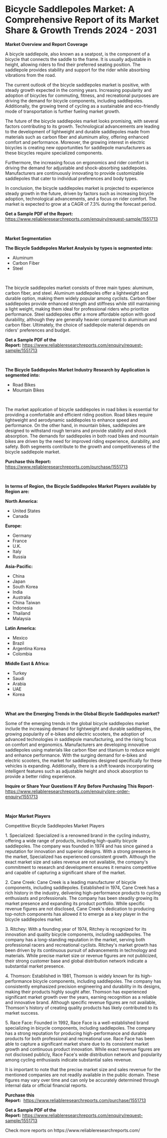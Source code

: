 <p><h1>Bicycle Saddlepoles Market: A Comprehensive Report of its Market Share & Growth Trends 2024 - 2031</h1></p><p><strong>Market Overview and Report Coverage</strong></p>
<p><p>A bicycle saddlepole, also known as a seatpost, is the component of a bicycle that connects the saddle to the frame. It is usually adjustable in height, allowing riders to find their preferred seating position. The saddlepole provides stability and support for the rider while absorbing vibrations from the road.</p><p>The current outlook of the bicycle saddlepoles market is positive, with steady growth expected in the coming years. Increasing popularity and adoption of bicycles for commuting, fitness, and recreational purposes are driving the demand for bicycle components, including saddlepoles. Additionally, the growing trend of cycling as a sustainable and eco-friendly mode of transportation is further fueling market growth.</p><p>The future of the bicycle saddlepoles market looks promising, with several factors contributing to its growth. Technological advancements are leading to the development of lightweight and durable saddlepoles made from materials such as carbon fiber and aluminum alloy, offering enhanced comfort and performance. Moreover, the growing interest in electric bicycles is creating new opportunities for saddlepole manufacturers as these bicycles require specialized components.</p><p>Furthermore, the increasing focus on ergonomics and rider comfort is driving the demand for adjustable and shock-absorbing saddlepoles. Manufacturers are continuously innovating to provide customizable saddlepoles that cater to individual preferences and body types.</p><p>In conclusion, the bicycle saddlepoles market is projected to experience steady growth in the future, driven by factors such as increasing bicycle adoption, technological advancements, and a focus on rider comfort. The market is expected to grow at a CAGR of 7.3% during the forecast period.</p></p>
<p><strong>Get a Sample PDF of the Report:</strong> <a href="https://www.reliableresearchreports.com/enquiry/request-sample/1551713">https://www.reliableresearchreports.com/enquiry/request-sample/1551713</a></p>
<p>&nbsp;</p>
<p><strong>Market Segmentation</strong></p>
<p><strong>The Bicycle Saddlepoles Market Analysis by types is segmented into:</strong></p>
<p><ul><li>Aluminum</li><li>Carbon Fiber</li><li>Steel</li></ul></p>
<p>&nbsp;</p>
<p><p>The bicycle saddlepoles market consists of three main types: aluminum, carbon fiber, and steel. Aluminum saddlepoles offer a lightweight and durable option, making them widely popular among cyclists. Carbon fiber saddlepoles provide enhanced strength and stiffness while still maintaining a light weight, making them ideal for professional riders who prioritize performance. Steel saddlepoles offer a more affordable option with good durability, although they are generally heavier compared to aluminum and carbon fiber. Ultimately, the choice of saddlepole material depends on riders' preferences and budget.</p></p>
<p><strong>Get a Sample PDF of the Report:</strong>&nbsp;<a href="https://www.reliableresearchreports.com/enquiry/request-sample/1551713">https://www.reliableresearchreports.com/enquiry/request-sample/1551713</a></p>
<p>&nbsp;</p>
<p><strong>The Bicycle Saddlepoles Market Industry Research by Application is segmented into:</strong></p>
<p><ul><li>Road Bikes</li><li>Mountain Bikes</li></ul></p>
<p>&nbsp;</p>
<p><p>The market application of bicycle saddlepoles in road bikes is essential for providing a comfortable and efficient riding position. Road bikes require lightweight and aerodynamic saddlepoles to enhance speed and performance. On the other hand, in mountain bikes, saddlepoles are designed to withstand rough terrains and provide stability and shock absorption. The demands for saddlepoles in both road bikes and mountain bikes are driven by the need for improved riding experience, durability, and safety. Both segments contribute to the growth and competitiveness of the bicycle saddlepole market.</p></p>
<p><strong>Purchase this Report:</strong>&nbsp; <a href="https://www.reliableresearchreports.com/purchase/1551713">https://www.reliableresearchreports.com/purchase/1551713</a></p>
<p>&nbsp;</p>
<p><strong>In terms of Region, the Bicycle Saddlepoles Market Players available by Region are:</strong></p>
<p>
    <p> <strong> North America: </strong>
        <ul>
            <li>United States</li>
            <li>Canada</li>
        </ul>
        </p> 
    <p> <strong> Europe: </strong>
        <ul>
            <li>Germany</li>
            <li>France</li>
            <li>U.K.</li>
            <li>Italy</li>
            <li>Russia</li>
        </ul>
        </p> 
    <p> <strong> Asia-Pacific: </strong>
        <ul>
            <li>China</li>
            <li>Japan</li>
            <li>South Korea</li>
            <li>India</li>
            <li>Australia</li>
            <li>China Taiwan</li>
            <li>Indonesia</li>
            <li>Thailand</li>
            <li>Malaysia</li>
        </ul>
        </p> 
    <p> <strong> Latin America: </strong>
        <ul>
            <li>Mexico</li>
            <li>Brazil</li>
            <li>Argentina Korea</li>
            <li>Colombia</li>
        </ul>
        </p> 
    <p> <strong> Middle East & Africa: </strong>
        <ul>
            <li>Turkey</li>
            <li>Saudi</li>
            <li>Arabia</li>
            <li>UAE</li>
            <li>Korea</li>
        </ul>
    </p>
    </p>
<p>&nbsp;</p>
<p><strong>What are the Emerging Trends in the Global Bicycle Saddlepoles market?</strong></p>
<p><p>Some of the emerging trends in the global bicycle saddlepoles market include the increasing demand for lightweight and durable saddlepoles, the growing popularity of e-bikes and electric scooters, the adoption of advanced technologies in saddlepole manufacturing, and the rising focus on comfort and ergonomics. Manufacturers are developing innovative saddlepoles using materials like carbon fiber and titanium to reduce weight and enhance performance. With the surging demand for e-bikes and electric scooters, the market for saddlepoles designed specifically for these vehicles is expanding. Additionally, there is a shift towards incorporating intelligent features such as adjustable height and shock absorption to provide a better riding experience.</p></p>
<p><strong>Inquire or Share Your Questions If Any Before Purchasing This Report</strong>- <a href="https://www.reliableresearchreports.com/enquiry/pre-order-enquiry/1551713">https://www.reliableresearchreports.com/enquiry/pre-order-enquiry/1551713</a></p>
<p>&nbsp;</p>
<p><strong>Major Market Players</strong></p>
<p><p>Competitive Bicycle Saddlepoles Market Players</p><p>1. Specialized: Specialized is a renowned brand in the cycling industry, offering a wide range of products, including high-quality bicycle saddlepoles. The company was founded in 1974 and has since gained a reputation for innovation and superior designs. With a strong presence in the market, Specialized has experienced consistent growth. Although the exact market size and sales revenue are not available, the company's commitment to research and development ensures it remains competitive and capable of capturing a significant share of the market.</p><p>2. Cane Creek: Cane Creek is a leading manufacturer of bicycle components, including saddlepoles. Established in 1974, Cane Creek has a rich history in the industry, delivering high-performance products to cycling enthusiasts and professionals. The company has been steadily growing its market presence and expanding its product portfolio. While specific revenue figures are not disclosed, Cane Creek's dedication to producing top-notch components has allowed it to emerge as a key player in the bicycle saddlepoles market.</p><p>3. Ritchey: With a founding year of 1974, Ritchey is recognized for its innovation and quality bicycle components, including saddlepoles. The company has a long-standing reputation in the market, serving both professional racers and recreational cyclists. Ritchey's market growth has been driven by its continuous pursuit of advancements in technology and materials. While precise market size or revenue figures are not publicized, their strong customer base and global distribution network indicate a substantial market presence.</p><p>4. Thomson: Established in 1981, Thomson is widely known for its high-performance bicycle components, including saddlepoles. The company has consistently emphasized precision engineering and durability in its designs, making their products highly sought after. Thomson has experienced significant market growth over the years, earning recognition as a reliable and innovative brand. Although specific revenue figures are not available, Thomson's history of creating quality products has likely contributed to its market success.</p><p>5. Race Face: Founded in 1992, Race Face is a well-established brand specializing in bicycle components, including saddlepoles. The company has a strong reputation for producing high-performance and durable products for both professional and recreational use. Race Face has been able to capture a significant market share due to its consistent market growth and continuous product innovation. While exact revenue figures are not disclosed publicly, Race Face's wide distribution network and popularity among cycling enthusiasts indicate substantial sales revenue.</p><p>It is important to note that the precise market size and sales revenue for the mentioned companies are not readily available in the public domain. These figures may vary over time and can only be accurately determined through internal data or official financial reports.</p></p>
<p><strong>Purchase this Report:</strong>&nbsp;&nbsp;<a href="https://www.reliableresearchreports.com/purchase/1551713">https://www.reliableresearchreports.com/purchase/1551713</a></p>
<p></p>
<p><strong>Get a Sample PDF of the Report:</strong>&nbsp;<a href="https://www.reliableresearchreports.com/enquiry/request-sample/1551713">https://www.reliableresearchreports.com/enquiry/request-sample/1551713</a></p>
<p>Check more reports on https://www.reliableresearchreports.com/</p>